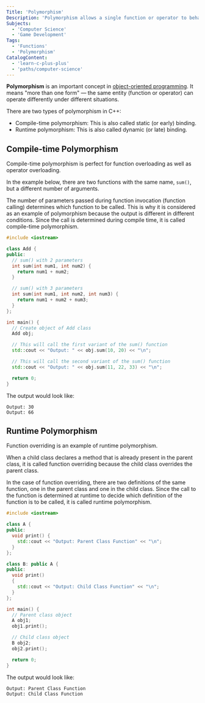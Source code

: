 ```yaml
---
Title: 'Polymorphism'
Description: 'Polymorphism allows a single function or operator to behave differently based on the context'
Subjects:
  - 'Computer Science'
  - 'Game Development'
Tags:
  - 'Functions'
  - 'Polymorphism'
CatalogContent:
  - 'learn-c-plus-plus'
  - 'paths/computer-science'
---
```


**Polymorphism** is an important concept in [object-oriented programming](https://www.codecademy.com/resources/docs/general/programming-paradigms/object-oriented-programming). It means "more than one form" — the same entity (function or operator) can operate differently under different situations.

There are two types of polymorphism in C++:

- Compile-time polymorphism: This is also called static (or early) binding.
- Runtime polymorphism: This is also called dynamic (or late) binding.

## Compile-time Polymorphism

Compile-time polymorphism is perfect for function overloading as well as operator overloading.

In the example below, there are two functions with the same name, `sum()`, but a different number of arguments.

The number of parameters passed during function invocation (function calling) determines which function to be called. This is why it is considered as an example of polymorphism because the output is different in different conditions. Since the call is determined during compile time, it is called compile-time polymorphism.

```cpp
#include <iostream>

class Add {
public:
  // sum() with 2 parameters
  int sum(int num1, int num2) {
    return num1 + num2;
  }

  // sum() with 3 parameters
  int sum(int num1, int num2, int num3) {
    return num1 + num2 + num3;
  }
};

int main() {
  // Create object of Add class
  Add obj;

  // This will call the first variant of the sum() function
  std::cout << "Output: " << obj.sum(10, 20) << "\n";

  // This will call the second variant of the sum() function
  std::cout << "Output: " << obj.sum(11, 22, 33) << "\n";

  return 0;
}
```

The output would look like:

```shell
Output: 30
Output: 66
```

## Runtime Polymorphism

Function overriding is an example of runtime polymorphism.

When a child class declares a method that is already present in the parent class, it is called function overriding because the child class overrides the parent class.

In the case of function overriding, there are two definitions of the same function, one in the parent class and one in the child class. Since the call to the function is determined at runtime to decide which definition of the function is to be called, it is called runtime polymorphism.

```cpp
#include <iostream>

class A {
public:
  void print() {
    std::cout << "Output: Parent Class Function" << "\n";
  }
};

class B: public A {
public:
  void print()
  {
    std::cout << "Output: Child Class Function" << "\n";
  }
};

int main() {
  // Parent class object
  A obj1;
  obj1.print();

  // Child class object
  B obj2;
  obj2.print();

  return 0;
}
```

The output would look like:

```shell
Output: Parent Class Function
Output: Child Class Function
```
